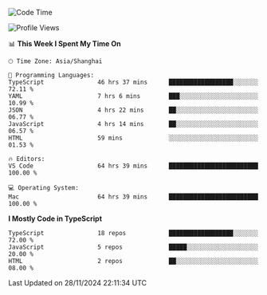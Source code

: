 <!--START_SECTION:waka-->
![Code Time](http://img.shields.io/badge/Code%20Time-6%2C998%20hrs%2059%20mins-blue)

![Profile Views](http://img.shields.io/badge/Profile%20Views-0-blue)

📊 **This Week I Spent My Time On** 

```text
🕑︎ Time Zone: Asia/Shanghai

💬 Programming Languages: 
TypeScript               46 hrs 37 mins      ██████████████████░░░░░░░   72.11 % 
YAML                     7 hrs 6 mins        ███░░░░░░░░░░░░░░░░░░░░░░   10.99 % 
JSON                     4 hrs 22 mins       ██░░░░░░░░░░░░░░░░░░░░░░░   06.77 % 
JavaScript               4 hrs 14 mins       ██░░░░░░░░░░░░░░░░░░░░░░░   06.57 % 
HTML                     59 mins             ░░░░░░░░░░░░░░░░░░░░░░░░░   01.53 % 

🔥 Editors: 
VS Code                  64 hrs 39 mins      █████████████████████████   100.00 % 

💻 Operating System: 
Mac                      64 hrs 39 mins      █████████████████████████   100.00 % 
```

**I Mostly Code in TypeScript** 

```text
TypeScript               18 repos            ██████████████████░░░░░░░   72.00 % 
JavaScript               5 repos             █████░░░░░░░░░░░░░░░░░░░░   20.00 % 
HTML                     2 repos             ██░░░░░░░░░░░░░░░░░░░░░░░   08.00 % 
```




 Last Updated on 28/11/2024 22:11:34 UTC
<!--END_SECTION:waka-->
